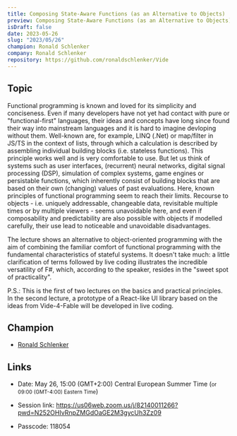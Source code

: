 ```yaml
---
title: Composing State-Aware Functions (as an Alternative to Objects)
preview: Composing State-Aware Functions (as an Alternative to Objects)
isDraft: false
date: 2023-05-26
slug: "2023/05/26"
champion: Ronald Schlenker
company: Ronald Schlenker
repository: https://github.com/ronaldschlenker/Vide
---
```


## Topic

Functional programming is known and loved for its simplicity and conciseness. Even if many developers have not yet had contact with pure or "functional-first" languages, their ideas and concepts have long since found their way into mainstream languages and it is hard to imagine devloping without them.
Well-known are, for example, LINQ (.Net) or map/filter in JS/TS in the context of lists, through which a calculation is described by assembling individual building blocks (i.e. stateless functions). This principle works well and is very comfortable to use.
But let us think of systems such as user interfaces, (recurrent) neural networks, digital signal processing (DSP), simulation of complex systems, game engines or persistable functions, which inherently consist of building blocks that are based on their own (changing) values of past evaluations.
Here, known principles of functional programming seem to reach their limits. Recourse to objects - i.e. uniquely addressable, changeable data, revisitable multiple times or by multiple viewers - seems unavoidable here, and even if composability and predictability are also possible with objects if modelled carefully, their use lead to noticeable and unavoidable disadvantages.

The lecture shows an alternative to object-oriented programming with the aim of combining the familiar comfort of functional programming with the fundamental characteristics of stateful systems. It doesn't take much: a little clarification of terms followed by live coding illustrates the incredible versatility of F#, which, according to the speaker, resides in the "sweet spot of practicality".

P.S.: This is the first of two lectures on the basics and practical principles. In the second lecture, a prototype of a React-like UI library based on the ideas from Vide-4-Fable will be developed in live coding.

## Champion

- [Ronald Schlenker](https://twitter.com/SchlenkR)

## Links

- Date: May 26, 15:00 (GMT+2:00) Central European Summer Time (<small>or 09:00 (GMT-4:00) Eastern Time</small>)

- Session link: https://us06web.zoom.us/j/82140011266?pwd=N252OHIvRnpZMGdOaGE2M3gycUh3Zz09
- Passcode: 118054
